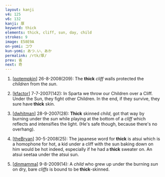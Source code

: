 ```yaml
---
layout: kanji
v4: 125
v6: 132
kanji: 厚
keyword: thick
elements: thick, cliff, sun, day, child
strokes: 9
image: E58E9A
on-yomi: コウ
kun-yomi: あつ.い、あか
permalink: /rtk/厚/
prev: 省
next: 奇
---
```


1) [<a href="http://kanji.koohii.com/profile/potempkin">potempkin</a>] 26-8-2008(209): The <strong>thick</strong> <em>cliff</em> walls protected the <em>children</em> from the <em>sun</em>.

2) [<a href="http://kanji.koohii.com/profile/kfactor">kfactor</a>] 7-7-2007(142): In Sparta we throw our Children over a Cliff. Under the Sun, they fight other Children. In the end, if they survive, they sure have<strong> thick</strong> skin.

3) [<a href="http://kanji.koohii.com/profile/dwhitman">dwhitman</a>] 28-9-2007(28): <strong>Thick</strong> skinned <em>child</em>, got that way by burning under the <em>sun</em> while playing at the bottom of a <em>cliff</em> which reflects and intensifies the light. (He&#039;s safe though, because there&#039;s no overhang).

4) [<a href="http://kanji.koohii.com/profile/theBryan">theBryan</a>] 30-5-2008(25): The japanese word for<strong> thick</strong> is atsui which is a homophone for hot, a kid under a cliff with the sun baking down on him would be hot indeed, especially if he had a<strong> thick</strong> sweater on. An atsui seetaa under the atsui sun.

5) [<a href="http://kanji.koohii.com/profile/dinmamma">dinmamma</a>] 9-8-2009(14): A <em>child</em> who grew up under the burning <em>sun</em> on dry, bare <em>cliffs</em> is bound to be<strong> thick</strong>-skinned.

